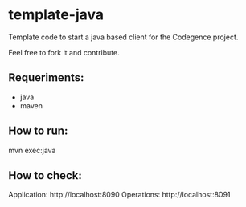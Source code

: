 template-java
=============

Template code to start a java based client for the Codegence project.

Feel free to fork it and contribute.

Requeriments:
-------------
- java
- maven

How to run:
-----------
mvn exec:java

How to check:
-------------
Application: http://localhost:8090
Operations: http://localhost:8091
